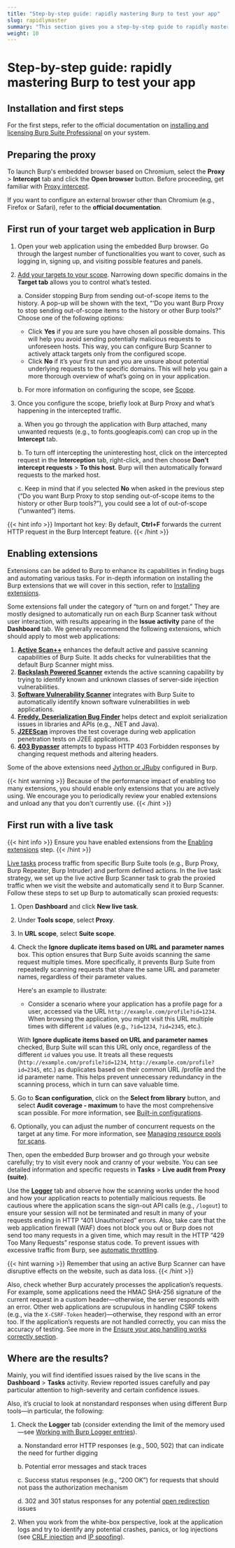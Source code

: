 ```yaml
---
title: "Step-by-step guide: rapidly mastering Burp to test your app"
slug: rapidlymaster
summary: "This section gives you a step-by-step guide to rapidly mastering Burp to test your app."
weight: 10
---
```


# Step-by-step guide: rapidly mastering Burp to test your app

## Installation and first steps

For the first steps, refer to the official documentation on
[installing and licensing Burp Suite Professional](https://portswigger.net/burp/documentation/desktop/getting-started/download-and-install)
on your system.

## Preparing the proxy

To launch Burp's embedded browser based on Chromium, select the **Proxy** > **Intercept** tab and click the **Open browser** button.
Before proceeding, get familiar with [Proxy intercept](https://portswigger.net/burp/documentation/desktop/tools/proxy/intercept-messages).

If you want to configure an external browser other than Chromium (e.g., Firefox or Safari), refer to the **official documentation**.

## First run of your target web application in Burp

1. Open your web application using the embedded Burp browser. Go through the largest number of functionalities you want to cover,
   such as logging in, signing up, and visiting possible features and panels.
2. [Add your targets to your scope](https://portswigger.net/burp/documentation/desktop/getting-started/setting-target-scope#:~:text=Step%204%3A%20Set%20the%20target%20scope).
   Narrowing down specific domains in the **Target tab** allows you to control what’s tested.

   a. Consider stopping Burp from sending out-of-scope items to the history. A pop-up will be shown with the text,
   “‘Do you want Burp Proxy to stop sending out-of-scope items to the history or other Burp tools?” Choose one of the following options:

   * Click **Yes** if you are sure you have chosen all possible domains. This will help you avoid sending potentially malicious requests
     to unforeseen hosts. This way, you can configure Burp Scanner to actively attack targets only from the configured scope.
   * Click **No** if it’s your first run and you are unsure about potential underlying requests to the specific domains.
     This will help you gain a more thorough overview of what’s going on in your application.

    b. For more information on configuring the scope, see [Scope](https://portswigger.net/burp/documentation/desktop/tools/target/scope).

3. Once you configure the scope, briefly look at Burp Proxy and what’s happening in the intercepted traffic.

   a. When you go through the application with Burp attached, many unwanted requests (e.g., to fonts.googleapis.com)
   can crop up in the **Intercept** tab.

   b. To turn off intercepting the uninteresting host, click on the intercepted request in the **Interception** tab, right-click,
   and then choose **Don’t intercept requests** > **To this host**. Burp will then automatically forward requests to the marked host.

   c. Keep in mind that if you selected **No** when asked in the previous step (“Do you want Burp Proxy to stop sending out-of-scope
   items to the history or other Burp tools?”), you could see a lot of out-of-scope (“unwanted”) items.

{{< hint info >}}
Important hot key: By default, **Ctrl+F** forwards the current HTTP request in the Burp Intercept feature.
{{< /hint >}}

## Enabling extensions

Extensions can be added to Burp to enhance its capabilities in finding bugs and automating
various tasks. For in-depth information on installing the Burp extensions that we will cover in this section,
refer to [Installing extensions](https://portswigger.net/burp/documentation/desktop/extensions/installing-extensions).

Some extensions fall under the category of “turn on and forget.” They are mostly designed to automatically run on each
Burp Scanner task without user interaction, with results appearing in the **Issue activity** pane of the **Dashboard** tab.
We generally recommend the following extensions, which should apply to most web applications:

1. [**Active Scan++**](https://portswigger.net/bappstore/3123d5b5f25c4128894d97ea1acc4976) enhances the default active and
passive scanning capabilities of Burp Suite.
It adds checks for vulnerabilities that the default Burp Scanner might miss.
2. [**Backslash Powered Scanner**](https://portswigger.net/bappstore/9cff8c55432a45808432e26dbb2b41d8) extends the active
scanning capability by trying to identify known and unknown classes
of server-side injection vulnerabilities.
3. [**Software Vulnerability Scanner**](https://portswigger.net/bappstore/c9fb79369b56407792a7104e3c4352fb) integrates with
Burp Suite to automatically identify known software vulnerabilities in web applications.
4. [**Freddy, Deserialization Bug Finder**](https://portswigger.net/bappstore/ae1cce0c6d6c47528b4af35faebc3ab3) helps detect
and exploit serialization issues in libraries and APIs (e.g., .NET and Java).
5. [**J2EEScan**](https://portswigger.net/bappstore/7ec6d429fed04cdcb6243d8ba7358880) improves the test coverage during
web application penetration tests on J2EE applications.
6. [**403 Bypasser**](https://portswigger.net/bappstore/444407b96d9c4de0adb7aed89e826122) attempts to bypass HTTP 403 Forbidden
responses by changing request methods and altering headers.

Some of the above extensions need
[Jython or JRuby](https://portswigger.net/burp/documentation/desktop/extensions/installing-extensions#:~:text=Installing%20Jython%20or%20JRuby)
configured in Burp.

{{< hint warning >}}
Because of the performance impact of enabling too many extensions,
you should enable only extensions that you are actively using.
We encourage you to periodically review your enabled extensions and unload any that you don't currently use.
{{< /hint >}}

## First run with a live task

{{< hint info >}}
Ensure you have enabled extensions from the [Enabling extensions](#enabling-extensions) step.
{{< /hint >}}

[Live tasks](https://portswigger.net/burp/documentation/desktop/tutorials/using-live-tasks) process traffic from specific
Burp Suite tools (e.g., Burp Proxy, Burp Repeater, Burp Intruder) and perform
defined actions. In the live task strategy, we set up the live active Burp Scanner task to grab the proxied traffic
when we visit the website and automatically send it to Burp Scanner. Follow these steps to set up Burp to automatically
scan proxied requests:

1. Open **Dashboard** and click **New live task**.
2. Under **Tools scope**, select **Proxy**.
3. In **URL scope**, select **Suite scope**.
4. Check the **Ignore duplicate items based on URL and parameter names** box. This option ensures that Burp Suite avoids scanning
the same request multiple times. More specifically, it prevents Burp Suite from repeatedly scanning requests that share the same
URL and parameter names, regardless of their parameter values.

    Here's an example to illustrate:

    * Consider a scenario where your application has a profile page for a user, accessed via the URL
    `http://example.com/profile?id=1234`. When browsing the application, you might visit this URL multiple times with different
    `id` values (e.g., `?id=1234`, `?id=2345`, etc.).

    With **Ignore duplicate items based on URL and parameter names** checked, Burp Suite will scan this URL only once,
    regardless of the different `id` values you use. It treats all these requests (`http://example.com/profile?id=1234`,
    `http://example.com/profile?id=2345`, etc.) as duplicates based on their common URL /profile and the id parameter name.
    This helps prevent unnecessary redundancy in the scanning process, which in turn can save valuable time.

5. Go to **Scan configuration**, click on the **Select from library** button, and select **Audit coverage - maximum** to
have the most comprehensive scan possible. For more information, see [Built-in configurations](https://portswigger.net/burp/documentation/scanner/scan-configurations/burp-scanner-built-in-configs).
6. Optionally, you can adjust the number of concurrent requests on the target at any time.
For more information, see [Managing resource pools for scans](https://portswigger.net/burp/documentation/desktop/automated-scanning/managing-resource-pools).

Then, open the embedded Burp browser and go through your website carefully; try to visit every nook and cranny of your website.
You can see detailed information and specific requests in **Tasks** > **Live audit from Proxy (suite)**.

Use the [**Logger**](https://portswigger.net/burp/documentation/desktop/tools/logger/getting-started) tab and observe how
the scanning works under the hood and how your application reacts to potentially malicious requests. Be cautious where the
application scans the sign-out API calls (e.g., `/logout`) to ensure your session will not be terminated and result in many of
your requests ending in HTTP “401 Unauthorized” errors. Also, take care that the web application firewall (WAF) does not block you
out or Burp does not send too many requests in a given time, which may result in the HTTP “429 Too Many Requests” response
status code. To prevent issues with excessive traffic from Burp, see [automatic throttling](https://portswigger.net/burp/documentation/desktop/settings/project/tasks#:~:text=requests%20are%20sent.-,Automatic%20throttling,-%2D%20Specify%20the%20response).

{{< hint warning >}}
Remember that using an active Burp Scanner can have disruptive effects on the website, such as data loss.
{{< /hint >}}

Also, check whether Burp accurately processes the application’s requests. For example, some applications need
the HMAC SHA-256 signature of the current request in a custom header—otherwise, the server responds with an error.
Other web applications are scrupulous in handling CSRF tokens (e.g., via the `X-CSRF-Token` header)—otherwise,
they respond with an error too. If the application’s requests are not handled correctly, you can miss the accuracy
of testing. See more in the [Ensure your app handling works correctly section]().

## Where are the results?

Mainly, you will find identified issues raised by the live scans in the **Dashboard** > **Tasks** activity.
Review reported issues carefully and pay particular attention to high-severity and certain confidence issues.

Also, it’s crucial to look at nonstandard responses when using different Burp tools—in particular, the following:

   1. Check the **Logger** tab (consider extending the limit of the memory used—see [Working with Burp Logger entries](https://portswigger.net/burp/documentation/desktop/tools/logger/settings#:~:text=were%20actually%20captured.-,Capture%20limit,-You%20can%20specify)).

      a. Nonstandard error HTTP responses (e.g., 500, 502) that can indicate the need for further digging

      b. Potential error messages and stack traces

      c. Success status responses (e.g., “200 OK”) for requests that should not pass the authorization mechanism

      d. 302 and 301 status responses for any potential [open redirection](https://portswigger.net/kb/issues/00500100_open-redirection-reflected)
      issues

   2. When you work from the white-box perspective, look at the application logs and try to identify any potential crashes,
   panics, or log injections (see [CRLF injection](https://book.hacktricks.xyz/pentesting-web/crlf-0d-0a) and [IP spoofing](https://portswigger.net/kb/issues/00400110_spoofable-client-ip-address)).
